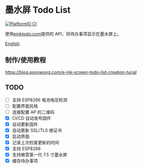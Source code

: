 # 墨水屏 Todo List

[![PlatformIO CI](https://github.com/esonwong/e-ink-todo-list/actions/workflows/tag.yml/badge.svg)](https://github.com/esonwong/e-ink-todo-list/actions/workflows/tag.yml)

使用[einktodo.com](https://einktodo.com)提供的 API，将待办事项显示在墨水屏上。

[English](README.en.md)

## 制作/使用教程

<https://blog.esonwong.com/e-ink-screen-todo-list-creation-turial>


## TODO

- [ ] 支持 ESP8266 电池电压检测
- [ ] 配置界面风格
- [ ] 连接配置 AP 的二维码
- [x] CI/CD 自动发布固件
- [x] 自动更新固件
- [x] 自动更新 SSL/TLS 根证书
- [x] 启动界面
- [x] 记录上次检查更新的时间
- [x] 支持 ESP8266
- [x] 支持微雪第一代 7.5 寸墨水屏
- [x] 缓存待办事项